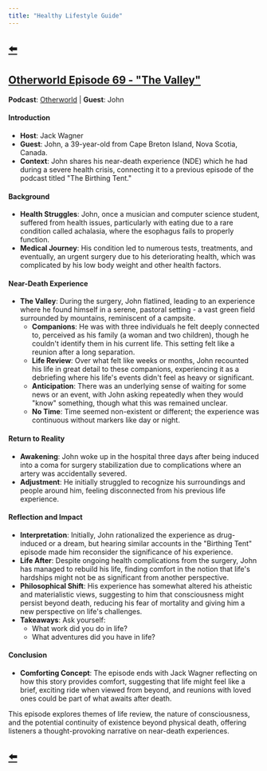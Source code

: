 ```yaml
---
title: "Healthy Lifestyle Guide"
---
```


## [⬅️](/)

## [Otherworld Episode 69 - "The Valley"](https://open.spotify.com/episode/4g1RHKTzlSkZ5nJeMKIXjb)

**Podcast**: [Otherworld](https://open.spotify.com/show/1w0bwmnSZQLnMbVtr2RUg1) | **Guest**: John

#### **Introduction**
- **Host**: Jack Wagner
- **Guest**: John, a 39-year-old from Cape Breton Island, Nova Scotia, Canada.
- **Context**: John shares his near-death experience (NDE) which he had during a severe health crisis, connecting it to a previous episode of the podcast titled "The Birthing Tent."

#### **Background**
- **Health Struggles**: John, once a musician and computer science student, suffered from health issues, particularly with eating due to a rare condition called achalasia, where the esophagus fails to properly function.
- **Medical Journey**: His condition led to numerous tests, treatments, and eventually, an urgent surgery due to his deteriorating health, which was complicated by his low body weight and other health factors.

#### **Near-Death Experience**
- **The Valley**: During the surgery, John flatlined, leading to an experience where he found himself in a serene, pastoral setting - a vast green field surrounded by mountains, reminiscent of a campsite.
  - **Companions**: He was with three individuals he felt deeply connected to, perceived as his family (a woman and two children), though he couldn't identify them in his current life. This setting felt like a reunion after a long separation.
  - **Life Review**: Over what felt like weeks or months, John recounted his life in great detail to these companions, experiencing it as a debriefing where his life's events didn't feel as heavy or significant.
  - **Anticipation**: There was an underlying sense of waiting for some news or an event, with John asking repeatedly when they would "know" something, though what this was remained unclear.
  - **No Time**: Time seemed non-existent or different; the experience was continuous without markers like day or night.

#### **Return to Reality**
- **Awakening**: John woke up in the hospital three days after being induced into a coma for surgery stabilization due to complications where an artery was accidentally severed.
- **Adjustment**: He initially struggled to recognize his surroundings and people around him, feeling disconnected from his previous life experience.

#### **Reflection and Impact**
- **Interpretation**: Initially, John rationalized the experience as drug-induced or a dream, but hearing similar accounts in the "Birthing Tent" episode made him reconsider the significance of his experience.
- **Life After**: Despite ongoing health complications from the surgery, John has managed to rebuild his life, finding comfort in the notion that life's hardships might not be as significant from another perspective.
- **Philosophical Shift**: His experience has somewhat altered his atheistic and materialistic views, suggesting to him that consciousness might persist beyond death, reducing his fear of mortality and giving him a new perspective on life's challenges.
- **Takeaways**: Ask yourself:
    - What work did you do in life?
    - What adventures did you have in life? 

#### **Conclusion**
- **Comforting Concept**: The episode ends with Jack Wagner reflecting on how this story provides comfort, suggesting that life might feel like a brief, exciting ride when viewed from beyond, and reunions with loved ones could be part of what awaits after death.

This episode explores themes of life review, the nature of consciousness, and the potential continuity of existence beyond physical death, offering listeners a thought-provoking narrative on near-death experiences.

## [⬅️](/)